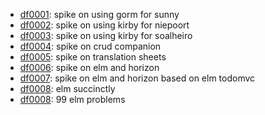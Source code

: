 - [df0001](https://github.com/dfreire/df0001): spike on using gorm for sunny
- [df0002](https://github.com/dfreire/df0002): spike on using kirby for niepoort
- [df0003](https://github.com/dfreire/df0003): spike on using kirby for soalheiro
- [df0004](https://github.com/dfreire/df0004): spike on crud companion
- [df0005](https://github.com/dfreire/df0005): spike on translation sheets
- [df0006](https://github.com/dfreire/df0006): spike on elm and horizon
- [df0007](https://github.com/dfreire/df0007): spike on elm and horizon based on elm todomvc
- [df0008](https://github.com/dfreire/df0008): elm succinctly
- [df0008](https://github.com/dfreire/df0009): 99 elm problems
